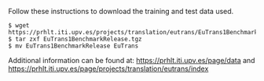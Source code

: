 Follow these instructions to download the training and test data used.

```
$ wget https://prhlt.iti.upv.es/projects/translation/eutrans/EuTrans1BenchmarkRelease.tgz
$ tar zxf EuTrans1BenchmarkRelease.tgz
$ mv EuTrans1BenchmarkRelease EuTrans
```

Additional information can be found at: https://prhlt.iti.upv.es/page/data and
https://prhlt.iti.upv.es/page/projects/translation/eutrans/index